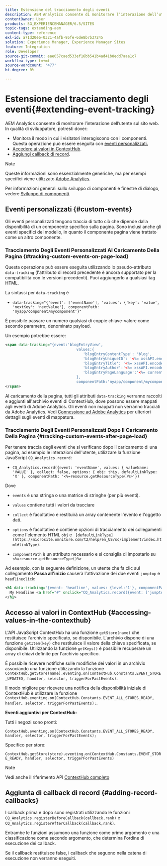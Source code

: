 ```yaml
---
title: Estensione del tracciamento degli eventi
description: AEM Analytics consente di monitorare l’interazione dell’utente sul sito web
contentOwner: User
products: SG_EXPERIENCEMANAGER/6.5/SITES
topic-tags: extending-aem
content-type: reference
exl-id: a71d20e6-0321-4afb-95fe-6de8b7b37245
solution: Experience Manager, Experience Manager Sites
feature: Integration
role: Developer
source-git-commit: eae057caed533ef16bb541b4ad41b8edd7aaa1c7
workflow-type: tm+mt
source-wordcount: '477'
ht-degree: 0%

---
```


# Estensione del tracciamento degli eventi{#extending-event-tracking}

AEM Analytics consente di monitorare l’interazione dell’utente sul sito web. In qualità di sviluppatore, potresti dover:

* Monitora il modo in cui i visitatori interagiscono con i componenti. Questa operazione può essere eseguita con [eventi personalizzati.](#custom-events)
* [Accedere ai valori in ContextHub](/help/sites-developing/extending-analytics.md#accessing-values-in-the-contexthub).
* [Aggiungi callback di record](#adding-record-callbacks).

>[!NOTE]
>
>Queste informazioni sono essenzialmente generiche, ma per esempi specifici viene utilizzato [Adobe Analytics](/help/sites-administering/adobeanalytics.md).
>
>Per informazioni generali sullo sviluppo di componenti e finestre di dialogo, vedere [Sviluppo di componenti](/help/sites-developing/components.md).

## Eventi personalizzati {#custom-events}

Gli eventi personalizzati tengono traccia di tutto ciò che dipende dalla disponibilità di un componente specifico sulla pagina. Sono inclusi anche gli eventi specifici del modello, in quanto il componente pagina viene trattato come un altro componente.

### Tracciamento Degli Eventi Personalizzati Al Caricamento Della Pagina {#tracking-custom-events-on-page-load}

Questa operazione può essere eseguita utilizzando lo pseudo-attributo `data-tracking` (l&#39;attributo di record precedente è ancora supportato per la compatibilità con le versioni precedenti). Puoi aggiungerlo a qualsiasi tag HTML.

La sintassi per `data-tracking` è

* `data-tracking="{'event': ['eventName'], 'values': {'key': 'value', 'nextKey': 'nextValue'}, componentPath: 'myapp/component/mycomponent'}"`

È possibile passare un numero qualsiasi di coppie chiave-valore come secondo parametro, denominato payload.

Un esempio potrebbe essere:

```xml
<span data-tracking="{event:'blogEntryView',
                                values:{
                                   'blogEntryContentType': 'blog',
                                   'blogEntryUniqueID': '<%= xssAPI.encodeForJSString(entry.getId()) %>',
                                   'blogEntryTitle': '<%= xssAPI.encodeForJSString(entry.getTitle()) %>',
                                   'blogEntryAuthor':'<%= xssAPI.encodeForJSString(entry.getAuthor()) %>',
                                   'blogEntryPageLanguage':'<%= currentPage.getLanguage(true) %>'
                                },
                                componentPath:'myapp/component/mycomponent'}">
</span>
```

Al caricamento della pagina, tutti gli attributi `data-tracking` verranno raccolti e aggiunti all&#39;archivio eventi di ContextHub, dove possono essere mappati agli eventi di Adobe Analytics. Gli eventi non mappati non verranno tracciati da Adobe Analytics. Vedi [Connessione ad Adobe Analytics](/help/sites-administering/adobeanalytics.md) per ulteriori dettagli sugli eventi di mappatura.

### Tracciamento Degli Eventi Personalizzati Dopo Il Caricamento Della Pagina {#tracking-custom-events-after-page-load}

Per tenere traccia degli eventi che si verificano dopo il caricamento di una pagina, ad esempio le interazioni dell&#39;utente, utilizzare la funzione JavaScript `CQ_Analytics.record`:

* `CQ_Analytics.record({event: 'eventName', values: { valueName: 'VALUE' }, collect: false, options: { obj: this, defaultLinkType: 'X' }, componentPath: '<%=resource.getResourceType()%>'})`

Dove

* `events` è una stringa o una matrice di stringhe (per più eventi).

* `values` contiene tutti i valori da tracciare
* `collect` è facoltativo e restituirà un array contenente l&#39;evento e l&#39;oggetto dati.
* `options` è facoltativo e contiene opzioni di tracciamento dei collegamenti come l&#39;elemento HTML `obj` e ` [defaultLinkType](https://microsite.omniture.com/t2/help/en_US/sc/implement/index.html#linkType)`.

* `componentPath` è un attributo necessario e si consiglia di impostarlo su `<%=resource.getResourceType()%>`

Ad esempio, con la seguente definizione, un utente che fa clic sul collegamento **Passa all&#39;inizio** causerà l&#39;attivazione dei due eventi `jumptop` e `headlineclick`:

```xml
<h1 data-tracking="{event: 'headline', values: {level:'1'}, componentPath: '<%=resource.getResourceType()%>'}">
  My Headline <a href="#" onclick="CQ_Analytics.record({event: ['jumptop','headlineclick'],  values: {level:'1'}, componentPath: '<%=resource.getResourceType()%>'})">Jump to top</a>
</h1>
```

## Accesso ai valori in ContextHub {#accessing-values-in-the-contexthub}

L&#39;API JavaScript ContextHub ha una funzione `getStore(name)` che restituisce l&#39;archivio specificato, se disponibile. L&#39;archivio dispone di una funzione `getItem(key)` che restituisce il valore della chiave specificata, se disponibile. Utilizzando la funzione `getKeys()` è possibile recuperare un array di chiavi definite per l&#39;archivio specifico.

È possibile ricevere notifiche sulle modifiche dei valori in un archivio associando una funzione utilizzando la funzione `ContextHub.getStore(name).eventing.on(ContextHub.Constants.EVENT_STORE_UPDATED, handler, selector, triggerForPastEvents)`.

Il modo migliore per ricevere una notifica della disponibilità iniziale di ContextHub è utilizzare la funzione `ContextHub.eventing.on(ContextHub.Constants.EVENT_ALL_STORES_READY, handler, selector, triggerForPastEvents);`.

**Eventi aggiuntivi per ContextHub:**

Tutti i negozi sono pronti:

`ContextHub.eventing.on(ContextHub.Constants.EVENT_ALL_STORES_READY, handler, selector, triggerForPastEvents);`

Specifico per store:

`ContextHub.getStore(store).eventing.on(ContextHub.Constants.EVENT_STORE_READY, handler, selector, triggerForPastEvents)`

>[!NOTE]
>
>Vedi anche il riferimento API [ContextHub completo](https://helpx.adobe.com/experience-manager/6-5/sites/developing/using/contexthub-api.html#ContextHubJavascriptAPIReference)

## Aggiunta di callback di record {#adding-record-callbacks}

I callback prima e dopo sono registrati utilizzando le funzioni `CQ_Analytics.registerBeforeCallback(callback,rank)` e `CQ_Analytics.registerAfterCallback(callback,rank)`.

Entrambe le funzioni assumono una funzione come primo argomento e una classificazione come secondo argomento, che determina l&#39;ordine di esecuzione dei callback.

Se il callback restituisce false, i callback che seguono nella catena di esecuzione non verranno eseguiti.
